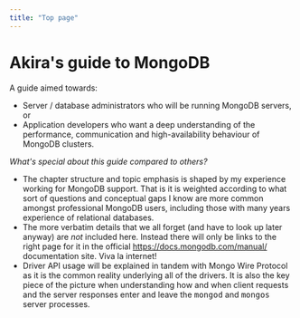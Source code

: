 ```yaml
---
title: "Top page"
---
```


# Akira's guide to MongoDB

A guide aimed towards:

- Server / database administrators who will be running MongoDB servers, or
- Application developers who want a deep understanding of the performance, communication and high-availability behaviour of MongoDB clusters.  

_What's special about this guide compared to others?_

- The chapter structure and topic emphasis is shaped by my experience working for MongoDB support. That is it is weighted according to what sort of questions and conceptual gaps I know are more common amongst professional MongoDB users, including those with many years experience of relational databases.
- The more verbatim details that we all forget (and have to look up later anyway) are _not_ included here. Instead there will only be links to the right page for it in the official https://docs.mongodb.com/manual/ documentation site. Viva la internet!
- Driver API usage will be explained in tandem with Mongo Wire Protocol as it is the common reality underlying all of the drivers. It is also the key piece of the picture when understanding how and when client requests and the server responses enter and leave the <tt>mongod</tt> and <tt>mongos</tt> server processes.

